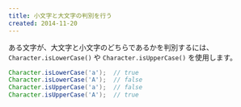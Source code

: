 ```yaml
---
title: 小文字と大文字の判別を行う
created: 2014-11-20
---
```


ある文字が、大文字と小文字のどちらであるかを判別するには、`Character.isLowerCase()` や `Character.isUpperCase()` を使用します。

~~~ java
Character.isLowerCase('a');  // true
Character.isLowerCase('A');  // false
Character.isUpperCase('a');  // false
Character.isUpperCase('A');  // true
~~~

